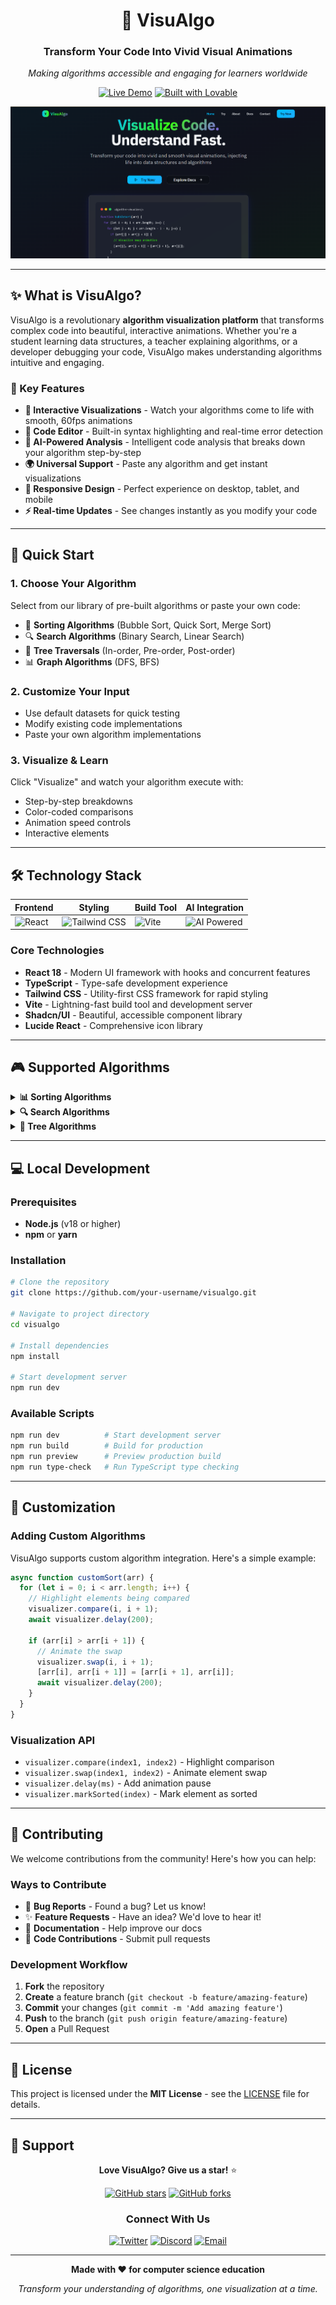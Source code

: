 
<div align="center">

# 🚀 VisuAlgo

### Transform Your Code Into Vivid Visual Animations

*Making algorithms accessible and engaging for learners worldwide*

[![Live Demo](https://img.shields.io/badge/🌐_Live_Demo-Try_Now-00D9FF?style=for-the-badge)](https://lovable.dev/projects/c520fa67-f92b-48d4-b116-d251cb7b99ca)
[![Built with Lovable](https://img.shields.io/badge/Built_with-Lovable-FF6B6B?style=for-the-badge)](https://lovable.dev)

![VisuAlgo Preview](/background.png)

</div>

---

## ✨ What is VisuAlgo?

VisuAlgo is a revolutionary **algorithm visualization platform** that transforms complex code into beautiful, interactive animations. Whether you're a student learning data structures, a teacher explaining algorithms, or a developer debugging your code, VisuAlgo makes understanding algorithms intuitive and engaging.

### 🎯 Key Features

- **🎨 Interactive Visualizations** - Watch your algorithms come to life with smooth, 60fps animations
- **📝 Code Editor** - Built-in syntax highlighting and real-time error detection
- **🧠 AI-Powered Analysis** - Intelligent code analysis that breaks down your algorithm step-by-step
- **🌍 Universal Support** - Paste any algorithm and get instant visualizations
- **📱 Responsive Design** - Perfect experience on desktop, tablet, and mobile
- **⚡ Real-time Updates** - See changes instantly as you modify your code

---

## 🚀 Quick Start

### 1. **Choose Your Algorithm**
Select from our library of pre-built algorithms or paste your own code:
- 🔄 **Sorting Algorithms** (Bubble Sort, Quick Sort, Merge Sort)
- 🔍 **Search Algorithms** (Binary Search, Linear Search)
- 🌳 **Tree Traversals** (In-order, Pre-order, Post-order)
- 📊 **Graph Algorithms** (DFS, BFS)

### 2. **Customize Your Input**
- Use default datasets for quick testing
- Modify existing code implementations
- Paste your own algorithm implementations

### 3. **Visualize & Learn**
Click "Visualize" and watch your algorithm execute with:
- Step-by-step breakdowns
- Color-coded comparisons
- Animation speed controls
- Interactive elements

---

## 🛠️ Technology Stack

<div align="center">

| Frontend | Styling | Build Tool | AI Integration |
|----------|---------|------------|----------------|
| ![React](https://img.shields.io/badge/React-61DAFB?style=for-the-badge&logo=react&logoColor=black) | ![Tailwind CSS](https://img.shields.io/badge/Tailwind_CSS-38B2AC?style=for-the-badge&logo=tailwind-css&logoColor=white) | ![Vite](https://img.shields.io/badge/Vite-646CFF?style=for-the-badge&logo=vite&logoColor=white) | ![AI Powered](https://img.shields.io/badge/AI_Powered-FF6B6B?style=for-the-badge&logo=openai&logoColor=white) |

</div>

### Core Technologies
- **React 18** - Modern UI framework with hooks and concurrent features
- **TypeScript** - Type-safe development experience
- **Tailwind CSS** - Utility-first CSS framework for rapid styling
- **Vite** - Lightning-fast build tool and development server
- **Shadcn/UI** - Beautiful, accessible component library
- **Lucide React** - Comprehensive icon library

---

## 🎮 Supported Algorithms

<details>
<summary><strong>📊 Sorting Algorithms</strong></summary>

| Algorithm | Time Complexity | Space Complexity | Visualization Features |
|-----------|----------------|------------------|----------------------|
| **Bubble Sort** | O(n²) | O(1) | Color-coded comparisons, swap animations |
| **Quick Sort** | O(n log n) | O(log n) | Pivot highlighting, partitioning process |
| **Merge Sort** | O(n log n) | O(n) | Split/merge animations, recursive visualization |
| **Selection Sort** | O(n²) | O(1) | Minimum element tracking, sorted region |
| **Insertion Sort** | O(n²) | O(1) | Element insertion, shifting animations |

</details>

<details>
<summary><strong>🔍 Search Algorithms</strong></summary>

| Algorithm | Time Complexity | Space Complexity | Visualization Features |
|-----------|----------------|------------------|----------------------|
| **Binary Search** | O(log n) | O(1) | Search range narrowing, middle element highlighting |
| **Linear Search** | O(n) | O(1) | Sequential element checking, progress tracking |
| **Depth-First Search** | O(V + E) | O(V) | Stack visualization, path highlighting |
| **Breadth-First Search** | O(V + E) | O(V) | Queue visualization, level-by-level traversal |

</details>

<details>
<summary><strong>🌳 Tree Algorithms</strong></summary>

| Algorithm | Time Complexity | Space Complexity | Visualization Features |
|-----------|----------------|------------------|----------------------|
| **In-order Traversal** | O(n) | O(h) | Node visit order, recursive call stack |
| **Pre-order Traversal** | O(n) | O(h) | Root-first traversal, tree structure |
| **Post-order Traversal** | O(n) | O(h) | Children-first traversal, bottom-up processing |
| **Binary Search Tree** | O(log n) | O(1) | Node insertion, search path visualization |

</details>

---

## 💻 Local Development

### Prerequisites
- **Node.js** (v18 or higher)
- **npm** or **yarn**

### Installation

```bash
# Clone the repository
git clone https://github.com/your-username/visualgo.git

# Navigate to project directory
cd visualgo

# Install dependencies
npm install

# Start development server
npm run dev
```

### Available Scripts

```bash
npm run dev          # Start development server
npm run build        # Build for production
npm run preview      # Preview production build
npm run type-check   # Run TypeScript type checking
```

---

## 🎨 Customization

### Adding Custom Algorithms

VisuAlgo supports custom algorithm integration. Here's a simple example:

```javascript
async function customSort(arr) {
  for (let i = 0; i < arr.length; i++) {
    // Highlight elements being compared
    visualizer.compare(i, i + 1);
    await visualizer.delay(200);
    
    if (arr[i] > arr[i + 1]) {
      // Animate the swap
      visualizer.swap(i, i + 1);
      [arr[i], arr[i + 1]] = [arr[i + 1], arr[i]];
      await visualizer.delay(200);
    }
  }
}
```

### Visualization API

- `visualizer.compare(index1, index2)` - Highlight comparison
- `visualizer.swap(index1, index2)` - Animate element swap
- `visualizer.delay(ms)` - Add animation pause
- `visualizer.markSorted(index)` - Mark element as sorted

---

## 🤝 Contributing

We welcome contributions from the community! Here's how you can help:

### Ways to Contribute
- 🐛 **Bug Reports** - Found a bug? Let us know!
- ✨ **Feature Requests** - Have an idea? We'd love to hear it!
- 📖 **Documentation** - Help improve our docs
- 🔧 **Code Contributions** - Submit pull requests

### Development Workflow

1. **Fork** the repository
2. **Create** a feature branch (`git checkout -b feature/amazing-feature`)
3. **Commit** your changes (`git commit -m 'Add amazing feature'`)
4. **Push** to the branch (`git push origin feature/amazing-feature`)
5. **Open** a Pull Request

---

## 📄 License

This project is licensed under the **MIT License** - see the [LICENSE](LICENSE) file for details.

---

## 🌟 Support

<div align="center">

**Love VisuAlgo? Give us a star!** ⭐

[![GitHub stars](https://img.shields.io/github/stars/your-username/visualgo?style=social)](https://github.com/your-username/visualgo/stargazers)
[![GitHub forks](https://img.shields.io/github/forks/your-username/visualgo?style=social)](https://github.com/your-username/visualgo/network/members)

### Connect With Us

[![Twitter](https://img.shields.io/badge/Twitter-1DA1F2?style=for-the-badge&logo=twitter&logoColor=white)](https://twitter.com/visualgo)
[![Discord](https://img.shields.io/badge/Discord-7289DA?style=for-the-badge&logo=discord&logoColor=white)](https://discord.gg/visualgo)
[![Email](https://img.shields.io/badge/Email-D14836?style=for-the-badge&logo=gmail&logoColor=white)](mailto:contact@visualgo.dev)

</div>

---

<div align="center">

**Made with ❤️ for computer science education**

*Transform your understanding of algorithms, one visualization at a time.*

</div>
